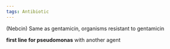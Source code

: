 ```yaml
---
tags: Antibiotic
---
```

(Nebcin)
Same as gentamicin, organisms resistant to gentamicin

**first line for pseudomonas** with another agent
